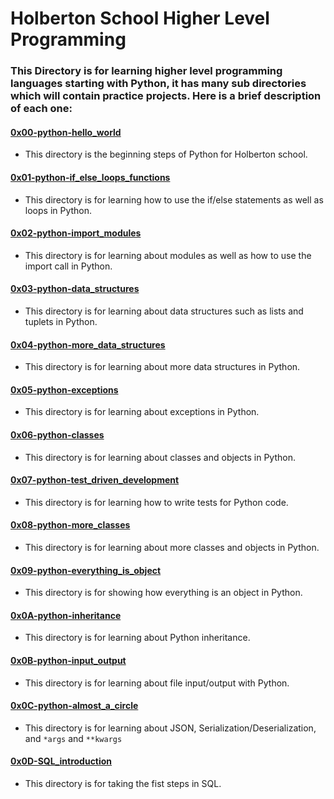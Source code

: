 # Holberton School Higher Level Programming
### This Directory is for learning higher level programming languages starting with Python, it has many sub directories which will contain practice projects. Here is a brief description of each one:

#### [0x00-python-hello_world](./0x00-python-hello_world)
* This directory is the beginning steps of Python for Holberton school.

#### [0x01-python-if_else_loops_functions](./0x01-python-if_else_loops_functions)
* This directory is for learning how to use the if/else statements as well as loops in Python.

#### [0x02-python-import_modules](./0x02-python-import_modules)
* This directory is for learning about modules as well as how to use the import call in Python.

#### [0x03-python-data_structures](./0x03-python-data_structures)
* This directory is for learning about data structures such as lists and tuplets in Python.

#### [0x04-python-more_data_structures](./0x04-python-more_data_structures)
* This directory is for learning about more data structures in Python.

#### [0x05-python-exceptions](./0x05-python-exceptions)
* This directory is for learning about exceptions in Python.

#### [0x06-python-classes](./0x06-python-classes)
* This directory is for learning about classes and objects in Python.

#### [0x07-python-test_driven_development](./0x07-python-test_driven_development)
* This directory is for learning how to write tests for Python code.

#### [0x08-python-more_classes](./0x08-python-more_classes)
* This directory is for learning about more classes and objects in Python.

#### [0x09-python-everything_is_object](./0x09-python-everything_is_object)
* This directory is for showing how everything is an object in Python.

#### [0x0A-python-inheritance](./0x0A-python-inheritance)
* This directory is for learning about Python inheritance.

#### [0x0B-python-input_output](./0x0B-python-input_output)
* This directory is for learning about file input/output with Python.

#### [0x0C-python-almost_a_circle](./0x0C-python-almost_a_circle)
* This directory is for learning about JSON, Serialization/Deserialization, and `*args` and `**kwargs`

#### [0x0D-SQL_introduction](./0x0D-SQL_introduction)
* This directory is for taking the fist steps in SQL.

